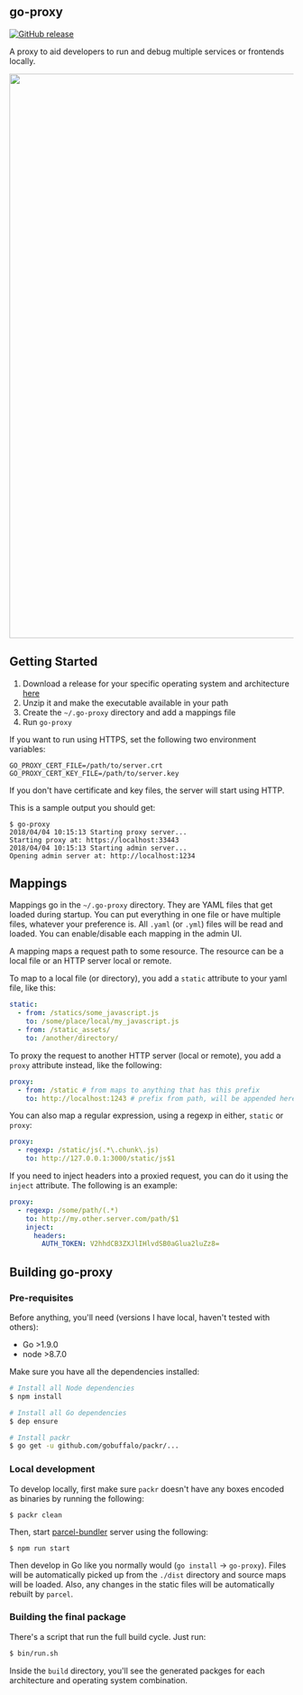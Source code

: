 ## go-proxy

[![GitHub release](https://img.shields.io/github/release/visola/go-proxy.svg)](https://github.com/visola/go-proxy/releases)

A proxy to aid developers to run and debug multiple services or frontends locally.

<p style="text-align:center">
  <img width="1000px" src="doc/go-proxy-demo.gif" />
</p>


## Getting Started

1. Download a release for your specific operating system and architecture [here](https://github.com/visola/go-proxy/releases)
2. Unzip it and make the executable available in your path
3. Create the `~/.go-proxy` directory and add a mappings file
4. Run `go-proxy`

If you want to run using HTTPS, set the following two environment variables:

```
GO_PROXY_CERT_FILE=/path/to/server.crt
GO_PROXY_CERT_KEY_FILE=/path/to/server.key
```

If you don't have certificate and key files, the server will start using HTTP.

This is a sample output you should get:

```
$ go-proxy
2018/04/04 10:15:13 Starting proxy server...
Starting proxy at: https://localhost:33443
2018/04/04 10:15:13 Starting admin server...
Opening admin server at: http://localhost:1234
```

## Mappings

Mappings go in the `~/.go-proxy` directory. They are YAML files that get loaded during startup. You can put everything in one file or have multiple files, whatever your preference is. All `.yaml` (or `.yml`) files will be read and loaded. You can enable/disable each mapping in the admin UI.

A mapping maps a request path to some resource. The resource can be a local file or an HTTP server local or remote.

To map to a local file (or directory), you add a `static` attribute to your yaml file, like this:

```yaml
static:
  - from: /statics/some_javascript.js
    to: /some/place/local/my_javascript.js
  - from: /static_assets/
    to: /another/directory/
```

To proxy the request to another HTTP server (local or remote), you add a `proxy` attribute instead, like the following:

```yaml
proxy:
  - from: /static # from maps to anything that has this prefix
    to: http://localhost:1243 # prefix from path, will be appended here
```

You can also map a regular expression, using a regexp in either, `static` or `proxy`:

```yaml
proxy:
  - regexp: /static/js(.*\.chunk\.js)
    to: http://127.0.0.1:3000/static/js$1
```

If you need to inject headers into a proxied request, you can do it using the `inject` attribute. The following is an example:

```yaml
proxy:
  - regexp: /some/path/(.*)
    to: http://my.other.server.com/path/$1
    inject:
      headers:
        AUTH_TOKEN: V2hhdCB3ZXJlIHlvdSB0aGlua2luZz8=
```

## Building go-proxy

### Pre-requisites

Before anything, you'll need (versions I have local, haven't tested with others):
- Go >1.9.0
- node >8.7.0

Make sure you have all the dependencies installed:

```bash
# Install all Node dependencies
$ npm install

# Install all Go dependencies
$ dep ensure

# Install packr
$ go get -u github.com/gobuffalo/packr/...
```

### Local development

To develop locally, first make sure `packr` doesn't have any boxes encoded as binaries by running the following:

```
$ packr clean
```

Then, start [parcel-bundler](https://parceljs.org/) server using the following:

```
$ npm run start
```

Then develop in Go like you normally would (`go install` -> `go-proxy`). Files will be automatically picked up from the `./dist` directory  and source maps will be loaded. Also, any changes in the static files will be automatically rebuilt by `parcel`.

### Building the final package

There's a script that run the full build cycle. Just run:

```bash
$ bin/run.sh
```

Inside the `build` directory, you'll see the generated packges for each architecture and operating system combination.
